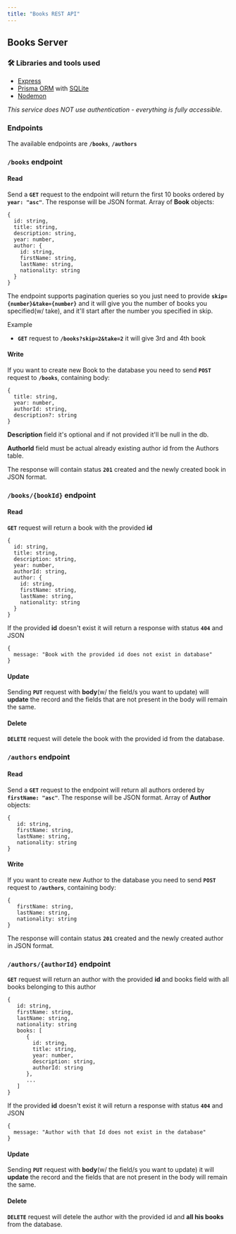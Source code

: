 ```yaml
---
title: "Books REST API"
---
```


## Books Server

### 🛠 Libraries and tools used

- [Express](https://expressjs.com/)
- [Prisma ORM](https://www.prisma.io/) with [SQLite](https://www.sqlite.org)
- [Nodemon](https://github.com/remy/nodemon)

_This service does NOT use authentication - everything is fully accessible_.

### Endpoints

The available endpoints are **`/books`**, **`/authors`**

### **`/books`** endpoint

#### Read

Send a **`GET`** request to the endpoint will return the first 10 books ordered by **`year: "asc"`**.
The response will be JSON format. Array of **Book** objects:

```
{
  id: string,
  title: string,
  description: string,
  year: number,
  author: {
    id: string,
    firstName: string,
    lastName: string,
    nationality: string
  }
}
```

The endpoint supports pagination queries so you just need to provide **`skip={number}&take={number}`** and it will give you the number of books you specified(w/ take),
and it'll start after the number you specified in skip.

Example

- **`GET`** request to **`/books?skip=2&take=2`** it will give 3rd and 4th book

#### Write

If you want to create new Book to the database you need to send **`POST`** request to **`/books`**,
containing body:

```
{
  title: string,
  year: number,
  authorId: string,
  description?: string
}
```

**Description** field it's optional and if not provided it'll be null in the db.

**AuthorId** field must be actual already existing author id from the Authors table.

The response will contain status **`201`** created and the newly created book in JSON format.

### **`/books/{bookId}`** endpoint

#### Read

**`GET`** request will return a book with the provided **id**

```
{
  id: string,
  title: string,
  description: string,
  year: number,
  authorId: string,
  author: {
    id: string,
    firstName: string,
    lastName: string,
    nationality: string
  }
}
```

If the provided **id** doesn't exist it will return a response with status **`404`** and JSON

```
{
  message: "Book with the provided id does not exist in database"
}
```

#### Update

Sending **`PUT`** request with **body**(w/ the field/s you want to update) will **update** the record and the fields that are not present in the body will remain the same.

#### Delete

**`DELETE`** request will detele the book with the provided id from the database.

### **`/authors`** endpoint

#### Read

Send a **`GET`** request to the endpoint will return all authors ordered by **`firstName: "asc"`**.
The response will be JSON format. Array of **Author** objects:

```
{
   id: string,
   firstName: string,
   lastName: string,
   nationality: string
}
```

#### Write

If you want to create new Author to the database you need to send **`POST`** request to **`/authors`**,
containing body:

```
{
   firstName: string,
   lastName: string,
   nationality: string
}
```

The response will contain status **`201`** created and the newly created author in JSON format.

### **`/authors/{authorId}`** endpoint

**`GET`** request will return an author with the provided **id** and books field with all books belonging to this author

```
{
   id: string,
   firstName: string,
   lastName: string,
   nationality: string
   books: [
      {
        id: string,
        title: string,
        year: number,
        description: string,
        authorId: string
      },
      ...
   ]
}
```

If the provided **id** doesn't exist it will return a response with status **`404`** and JSON

```
{
  message: "Author with that Id does not exist in the database"
}
```

#### Update

Sending **`PUT`** request with **body**(w/ the field/s you want to update) it will **update** the record and the fields that are not present in the body will remain the same.

#### Delete

**`DELETE`** request will detele the author with the provided id and **all his books** from the database.
